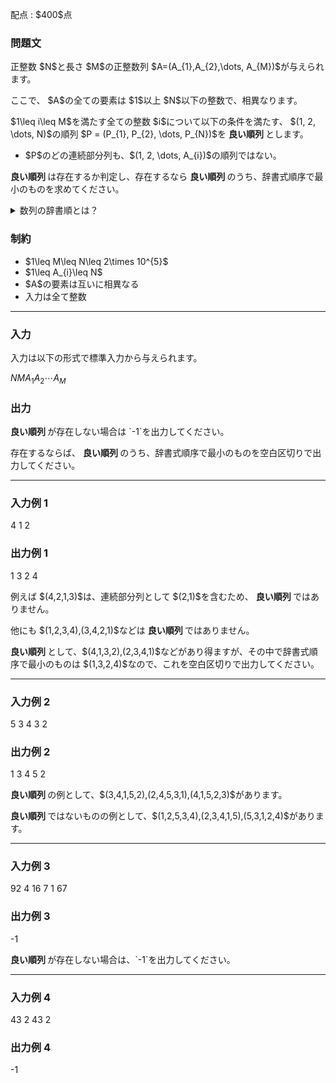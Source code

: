 
<div>

<span>

<span>

<p>
配点 : $400$点
</p>

<div>

<section>

### **問題文**

<p>
正整数 $N$と長さ $M$の正整数列 $A=(A_{1},A_{2},\dots, A_{M})$が与えられます。
</p>

<p>
ここで、 $A$の全ての要素は $1$以上 $N$以下の整数で、相異なります。
</p>

<p>
$1\leq i\leq M$を満たす全ての整数 $i$について以下の条件を満たす、 $(1, 2, \dots, N)$の順列 $P = (P_{1}, P_{2}, \dots, P_{N})$を 
<strong>
良い順列
</strong>
とします。
</p>

<ul>

<li>
$P$のどの連続部分列も、$(1, 2, \dots, A_{i})$の順列ではない。
</li>

</ul>

<p>

<strong>
良い順列
</strong>
は存在するか判定し、存在するなら 
<strong>
良い順列
</strong>
のうち、辞書式順序で最小のものを求めてください。
</p>

<details>

<summary>
数列の辞書順とは？
</summary>

<p>
数列 $S = (S_1,S_2,\ldots,S_{|S|})$が数列 $T = (T_1,T_2,\ldots,T_{|T|})$より
<strong>
辞書順で小さい
</strong>
とは、下記の 1. と 2. のどちらかが成り立つことを言います。
ここで、$|S|, |T|$はそれぞれ $S, T$の長さを表します。
</p>

<ol>

<li>
$|S| \lt |T|$かつ $(S_1,S_2,\ldots,S_{|S|}) = (T_1,T_2,\ldots,T_{|S|})$。 
</li>

<li>
ある整数 $1 \leq i \leq \min\lbrace |S|, |T| \rbrace$が存在して、下記の $2$つがともに成り立つ。

<ul>

<li>
$(S_1,S_2,\ldots,S_{i-1}) = (T_1,T_2,\ldots,T_{i-1})$
</li>

<li>
$S_i$が $T_i$より（数として）小さい。
</li>

</ul>

</li>

</ol>

</details>

</section>

</div>

<div>

<section>

### **制約**

<ul>

<li>
$1\leq M\leq N\leq 2\times 10^{5}$
</li>

<li>
$1\leq A_{i}\leq N$
</li>

<li>
$A$の要素は互いに相異なる
</li>

<li>
入力は全て整数
</li>

</ul>

</section>

</div>

---

<div>

<div>

<section>

### **入力**

<p>
入力は以下の形式で標準入力から与えられます。
</p>

<div>

$N$$M$$A_{1}$$A_{2}$$\cdots$$A_{M}$
</div>

</section>

</div>

<div>

<section>

### **出力**

<p>

<strong>
良い順列
</strong>
が存在しない場合は `-1`を出力してください。
</p>

<p>
存在するならば、
<strong>
良い順列
</strong>
のうち、辞書式順序で最小のものを空白区切りで出力してください。
</p>

</section>

</div>

</div>

---

<div>

<section>

### **入力例 1**

<div>

4 1
2

</div>

</section>

</div>

<div>

<section>

### **出力例 1**

<div>

1 3 2 4

</div>

<p>
例えば $(4,2,1,3)$は、連続部分列として $(2,1)$を含むため、
<strong>
良い順列
</strong>
ではありません。
</p>

<p>
他にも $(1,2,3,4),(3,4,2,1)$などは
<strong>
良い順列
</strong>
ではありません。
</p>

<p>

<strong>
良い順列
</strong>
として、$(4,1,3,2),(2,3,4,1)$などがあり得ますが、その中で辞書式順序で最小のものは $(1,3,2,4)$なので、これを空白区切りで出力してください。
</p>

</section>

</div>

---

<div>

<section>

### **入力例 2**

<div>

5 3
4 3 2

</div>

</section>

</div>

<div>

<section>

### **出力例 2**

<div>

1 3 4 5 2

</div>

<p>

<strong>
良い順列
</strong>
の例として、$(3,4,1,5,2),(2,4,5,3,1),(4,1,5,2,3)$があります。
</p>

<p>

<strong>
良い順列
</strong>
ではないものの例として、$(1,2,5,3,4),(2,3,4,1,5),(5,3,1,2,4)$があります。
</p>

</section>

</div>

---

<div>

<section>

### **入力例 3**

<div>

92 4
16 7 1 67

</div>

</section>

</div>

<div>

<section>

### **出力例 3**

<div>

-1

</div>

<p>

<strong>
良い順列
</strong>
が存在しない場合は、`-1`を出力してください。
</p>

</section>

</div>

---

<div>

<section>

### **入力例 4**

<div>

43 2
43 2

</div>

</section>

</div>

<div>

<section>

### **出力例 4**

<div>

-1

</div>

</section>

</div>

</span>

</span>

</div>
